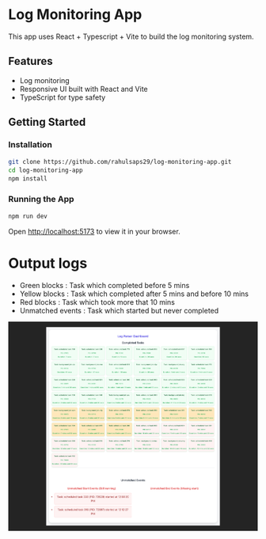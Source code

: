 
# Log Monitoring App

This app uses React + Typescript + Vite to build the log monitoring system.

## Features

- Log monitoring
- Responsive UI built with React and Vite
- TypeScript for type safety

## Getting Started

### Installation

```bash
git clone https://github.com/rahulsaps29/log-monitoring-app.git
cd log-monitoring-app
npm install
```

### Running the App

```bash
npm run dev
```

Open [http://localhost:5173](http://localhost:5173) to view it in your browser.

# Output logs

- Green blocks : Task which completed before 5 mins
- Yellow blocks : Task which completed after 5 mins and before 10 mins
- Red blocks : Task which took more that 10 mins
- Unmatched events : Task which started but never completed
  
![alt text](https://github.com/rahulsaps29/log-monitoring-app/blob/main/logsOutput.png)
